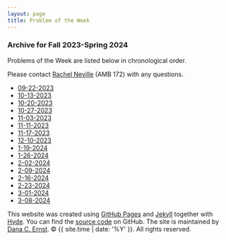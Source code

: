 ```yaml
---
layout: page
title: Problem of the Week
---
```


### Archive for Fall 2023-Spring 2024

Problems of the Week are listed
below in chronological order.

Please contact [Rachel Neville](mailto:Rachel.Neville@nau.edu) (AMB 172) with any questions.

- <a href = "https://naumathstat.github.io/problem-of-the-week/files/2023-09-22">09-22-2023</a>
- <a href = "https://naumathstat.github.io/problem-of-the-week/files/2023-10-13">10-13-2023</a>
- <a href = "https://naumathstat.github.io/problem-of-the-week/files/2023-10-20">10-20-2023</a>
- <a href = "https://naumathstat.github.io/problem-of-the-week/files/2023-10-27">10-27-2023</a>
- <a href = "https://naumathstat.github.io/problem-of-the-week/files/2023-11-03">11-03-2023</a>
- <a href = "https://naumathstat.github.io/problem-of-the-week/files/2023-11-11">11-11-2023</a>
- <a href = "https://naumathstat.github.io/problem-of-the-week/files/2023-11-17">11-17-2023</a>
- <a href = "https://naumathstat.github.io/problem-of-the-week/files/2023-12-01">12-10-2023</a>
- <a href = "https://naumathstat.github.io/problem-of-the-week/files/2024-01-19">1-19-2024</a>
- <a href = "https://naumathstat.github.io/problem-of-the-week/files/2024-01-26">1-26-2024</a>
- <a href = "https://naumathstat.github.io/problem-of-the-week/files/2024-02-02">2-02-2024</a>
- <a href = "https://naumathstat.github.io/problem-of-the-week/files/2024-02-09">2-09-2024</a>
- <a href = "https://naumathstat.github.io/problem-of-the-week/files/2024-02-16">2-16-2024</a>
- <a href = "https://naumathstat.github.io/problem-of-the-week/files/2024-02-23">2-23-2024</a>
- <a href = "https://naumathstat.github.io/problem-of-the-week/files/2024-03-01">3-01-2024</a>
- <a href = "https://naumathstat.github.io/problem-of-the-week/files/2024-03-08">3-08-2024</a>





<p>This website was created using <a href="https://pages.github.com">GitHub Pages</a> 
and <a href="http://jekyllrb.com">Jekyll</a> together with 
<a href="http://hyde.getpoole.com">Hyde</a>. 
You can find the <a href="http://github.com/NAUMathStat/seminars">source code</a> on GitHub. 
The site is maintained by <a href="http://dcernst.github.io">Dana C. Ernst</a>. &copy; {{ site.time | date: '%Y' }}. 
All rights reserved.</p>
